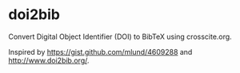 # doi2bib
Convert Digital Object Identifier (DOI) to BibTeX using crosscite.org.

Inspired by <https://gist.github.com/mlund/4609288>
and <http://www.doi2bib.org/>.
